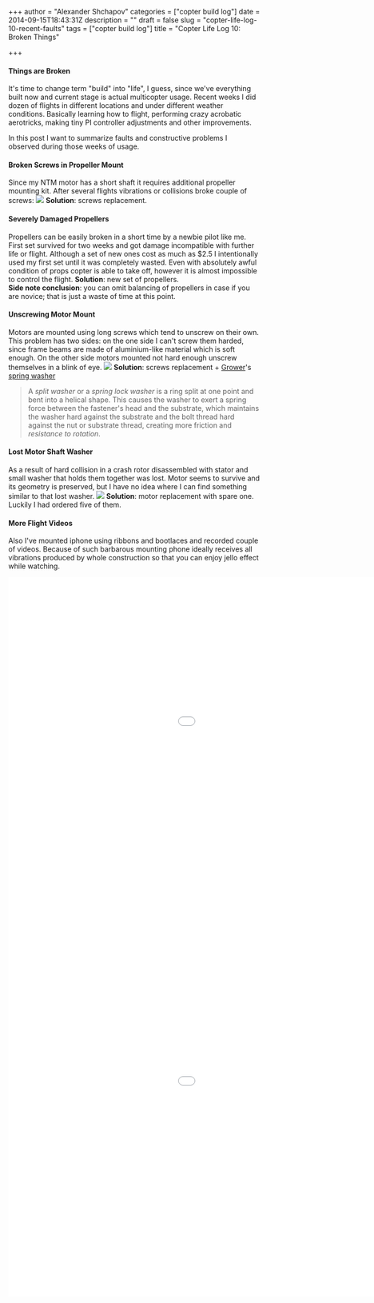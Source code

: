 +++
author = "Alexander Shchapov"
categories = ["copter build log"]
date = 2014-09-15T18:43:31Z
description = ""
draft = false
slug = "copter-life-log-10-recent-faults"
tags = ["copter build log"]
title = "Copter Life Log 10: Broken Things"

+++

#### Things are Broken

It's time to change term "build" into "life", I guess, since we've everything built now and current stage is actual multicopter usage. Recent weeks I did dozen of flights in different locations and under different weather conditions. Basically learning how to flight, performing crazy acrobatic aerotricks, making tiny PI controller adjustments and other improvements.

In this post I want to summarize faults and constructive problems I observed during those weeks of usage.

#### Broken Screws in Propeller Mount
Since my NTM motor has a short shaft it requires additional propeller mounting kit. After several flights vibrations or collisions broke couple of screws:
![](/content/images/2014/Sep/2014-09-09-22-28-29-1.jpg)
**Solution**: screws replacement.

#### Severely Damaged Propellers
Propellers can be easily broken in a short time by a newbie pilot like me. First set survived for two weeks and got damage incompatible with further life or flight. Although a set of new ones cost as much as $2.5 I intentionally used my first set until it was completely wasted. Even with absolutely awful condition of props copter is able to take off, however it is almost impossible to control the flight.
**Solution**: new set of propellers.  
**Side note conclusion**: you can omit balancing of propellers in case if you are novice; that is just a waste of time at this point.

#### Unscrewing Motor Mount
Motors are mounted using long screws which tend to unscrew on their own. This problem has two sides: on the one side I can't screw them harded, since frame beams are made of aluminium-like material which is soft enough. On the other side motors mounted not hard enough unscrew themselves in a blink of eye.
![](/content/images/2014/Sep/2014-09-15-21-10-35.jpg)
**Solution**: screws replacement + [Grower](https://en.wikisource.org/wiki/Grover,_John_William_(DNB01))'s [spring washer](https://www.google.com/search?q=spring+washer&es_sm=93&source=lnms&tbm=isch&sa=X&ei=cAMXVKv9J-HqyQOshoG4Bw&ved=0CAgQ_AUoAQ&biw=1906&bih=952)

> A _split washer_ or a _spring lock washer_ is a ring split at one point and bent into a helical shape. This causes the washer to exert a spring force between the fastener's head and the substrate, which maintains the washer hard against the substrate and the bolt thread hard against the nut or substrate thread, creating more friction and _resistance to rotation_.

#### Lost Motor Shaft Washer
As a result of hard collision in a crash rotor disassembled with stator and small washer that holds them together was lost. Motor seems to survive and its geometry is preserved, but I have no idea where I can find something similar to that lost washer.
![](/content/images/2014/Sep/2014-09-15-21-27-48.jpg)
**Solution**: motor replacement with spare one. Luckily I had ordered five of them.

#### More Flight Videos
Also I've mounted iphone using ribbons and bootlaces and recorded couple of videos. Because of such barbarous mounting phone ideally receives all vibrations produced by whole construction so that you can enjoy jello effect while watching.

<iframe width="1280" height="720" src="//www.youtube.com/embed/E38ZUwPigk0?rel=0" frameborder="0" allowfullscreen></iframe>

<iframe width="1280" height="720" src="//www.youtube.com/embed/Mms4iluLYCo?rel=0" frameborder="0" allowfullscreen></iframe>